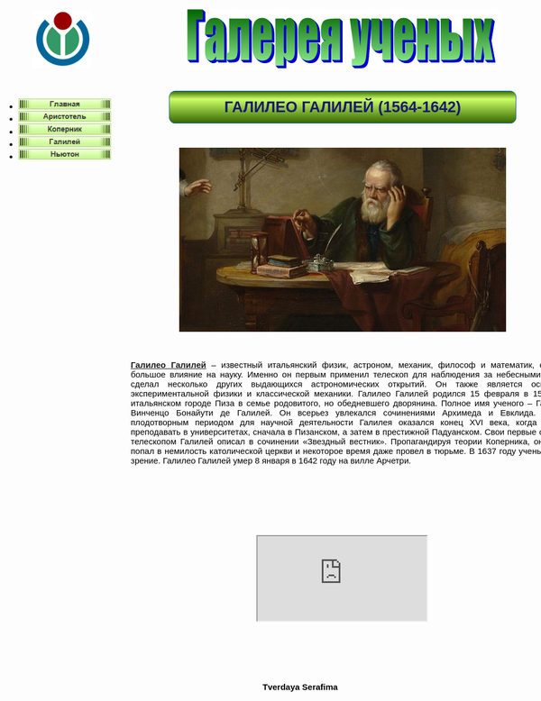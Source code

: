 <!doctype html>
<html>
<head>
<meta charset="utf-8">
<title>Галилео Галилей</title>
<meta name="generator" content="WYSIWYG Web Builder 16 Trial Version - https://www.wysiwygwebbuilder.com">
<link href="Галерея_ученых.css" rel="stylesheet">
<link href="Galiley.css" rel="stylesheet">
<script src="jquery-1.12.4.min.js"></script>
<script src="jquery-ui.min.js"></script>
<script src="wb.slideshow.min.js"></script
</head>
<body>
<div id="container">


<div id="wb_Shape1" style="position:absolute;left:300px;top:166px;width:616px;height:58px;z-index:5;">
<img src="img0002.png" id="Shape1" alt="" style="width:616px;height:58px;"></div>
<div id="wb_Text3" style="position:absolute;left:398px;top:180px;width:420px;height:30px;text-align:center;z-index:6;">
<span style="color:#191970;font-family:Arial;font-size:27px;"><strong>ГАЛИЛЕО ГАЛИЛЕЙ (1564-1642)</strong></span></div>
<div id="SlideShow1" style="position:absolute;left:318px;top:267px;width:580px;height:346px;z-index:7;">
<img class="image" src="Galilei1.jpg" alt="" title="">
<img class="image" src="Galilei2.jpg" style="display:none;" alt="" title="">
<img class="image" src="Galilei3.jpg" style="display:none;" alt="" title="">
<img class="image" src="Galilei4.jpg" style="display:none;" alt="" title="">
<img class="image" src="Galilei5.jpg" style="display:none;" alt="" title="">
</div>
<div id="wb_Text2" style="position:absolute;left:232px;top:644px;width:801px;height:246px;text-align:justify;z-index:8;">
<span style="color:#000000;font-family:Arial;font-size:15px;"><strong><a href="https://ru.wikipedia.org/wiki/%D0%93%D0%B0%D0%BB%D0%B8%D0%BB%D0%B5%D0%B9,_%D0%93%D0%B0%D0%BB%D0%B8%D0%BB%D0%B5%D0%BE" target="_blank">Галилео Галилей</a></strong> – известный итальянский физик, астроном, механик, философ и математик, оказавший большое влияние на науку. Именно он первым применил телескоп для наблюдения за небесными телами и сделал несколько других выдающихся астрономических открытий. Он также является основателем экспериментальной физики и классической механики.
Галилео Галилей родился 15 февраля в 1564 году в итальянском городе Пиза в семье родовитого, но обедневшего дворянина. Полное имя ученого – Галилео ди Винченцо Бонайути де Галилей. Он всерьез увлекался сочинениями Архимеда и Евклида. Наиболее плодотворным периодом для научной деятельности Галилея оказался конец XVI века, когда он начал преподавать в университетах, сначала в Пизанском, а затем в престижной Падуанском.
Свои первые открытия с телескопом Галилей описал в сочинении «Звездный вестник». Пропагандируя теории Коперника, он навсегда попал в немилость католической церкви и некоторое время даже провел в тюрьме. В 1637 году ученый потерял зрение. 
Галилео Галилей умер 8 января в 1642 году на вилле Арчетри. 
</span></div>
<div id="wb_YouTube1" style="position:absolute;left:455px;top:955px;width:355px;height:199px;z-index:9;">
<iframe id="YouTube1" src="https://www.youtube.com/v/pl9i5ISFwrk" allowfullscreen></iframe>
</div>
<div id="NavigationBar1" style="position:absolute;left:9px;top:166px;width:188px;height:160px;z-index:10;">
<ul class="navbar">
<li><a href="Urok 5.html"><img alt="" src="img0003_over.png"><span><img alt="" src="img0003.png"></span></a></li>
<li><a href="Aristotel.html"><img alt="" src="img0004_over.png"><span><img alt="" src="img0004.png"></span></a></li>
<li><a href="Kopernik.html"><img alt="" src="img0005_over.png"><span><img alt="" src="img0005.png"></span></a></li>
<li><a href="Galiley.html"><img alt="" src="img0006_over.png"><span><img alt="" src="img0006.png"></span></a></li>
<li><a href="Niuton.html"><img alt="" src="img0007_over.png"><span><img alt="" src="img0007.png"></span></a></li>
</ul>
</div>
</div>
<div id="PageHeader1" style="position:absolute;text-align:center;left:0px;top:0px;width:100%;height:148px;z-index:7777;">
<div id="PageHeader1_Container" style="width:970px;position:relative;margin-left:auto;margin-right:auto;text-align:left;">
<div id="wb_TextArt1" style="position:absolute;left:332px;top:21px;width:558px;height:107px;z-index:0;">
<img src="img0001.png" id="TextArt1" alt="&#1043;&#1072;&#1083;&#1077;&#1088;&#1077;&#1103; &#1091;&#1095;&#1077;&#1085;&#1099;&#1093;" title="&#1043;&#1072;&#1083;&#1077;&#1088;&#1077;&#1103; &#1091;&#1095;&#1077;&#1085;&#1099;&#1093;" style="width:558px;height:107px;"></div>
<div id="wb_Image1" style="position:absolute;left:60px;top:23px;width:103px;height:103px;z-index:1;">
<img src="Wikimedia-logo.png" id="Image1" alt="" width="103" height="103"></div>
</div>
</div>
<div id="PageFooter2" style="position:absolute;overflow:hidden;text-align:left;left:0px;top:1172px;width:100%;height:107px;z-index:11;">
<div id="wb_Text1" style="position:absolute;left:466px;top:44px;width:316px;height:20px;z-index:2;">
<span style="color:#000000;font-family:Arial;font-size:15px;"><strong> Tverdaya Serafima </strong></span></div>
</div>
<div id="PageFooter1" style="position:absolute;overflow:hidden;text-align:left;left:0px;top:1278px;width:100%;height:1px;z-index:12;">
</div>
</body>
</html>
